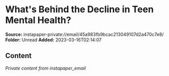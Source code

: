 # What's Behind the Decline in Teen Mental Health?

**Source:** instapaper-private://email/45a983fb9bcac213049107d2a470c7e8/
**Folder:** Unread
**Added:** 2023-03-16T02:14:07




## Content
*Private content from instapaper_email*
